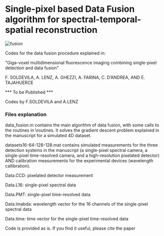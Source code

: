 
# Single-pixel based Data Fusion algorithm for spectral-temporal-spatial reconstruction

![fusion](https://user-images.githubusercontent.com/19323057/117669638-68276880-b1a7-11eb-975c-fa23b8beda13.png)


Codes for the data fusion procedure explained in: 

"Giga-voxel multidimensional fluorescence imaging combining single-pixel detection and data fusion"

F. SOLDEVILA, A. LENZ, A. GHEZZI, A. FARINA, C. D’ANDREA, AND E. TAJAHUERCE

*** To be Published ***

Codes by F.SOLDEVILA and A.LENZ

### Files explanation ###

data_fusion.m contains the main algorithm of data fusion, with some calls to the routines in \routines. It solves the gradient descent problem explained in the manuscript for a simulated 4D dataset.


datasets16-64-128-128.mat contains simulated measurements for the three detection systems in the manuscript (a single-pixel spectral camera, a single-pixel time-resolved camera, and a high-resolution pixelated detector) AND calibration measurements for the experimental devices (wavelength callibration).

Data.CCD: pixelated detector measurement

Data.L16: single-pixel spectral data

Data.PMT: single-pixel time-resolved data

Data.lmabda: wavelength vector for the 16 channels of the single-pixel spectral data

Data.time: time vector for the single-pixel time-resolved data


Code is provided as is. If you find it useful, please cite the paper

